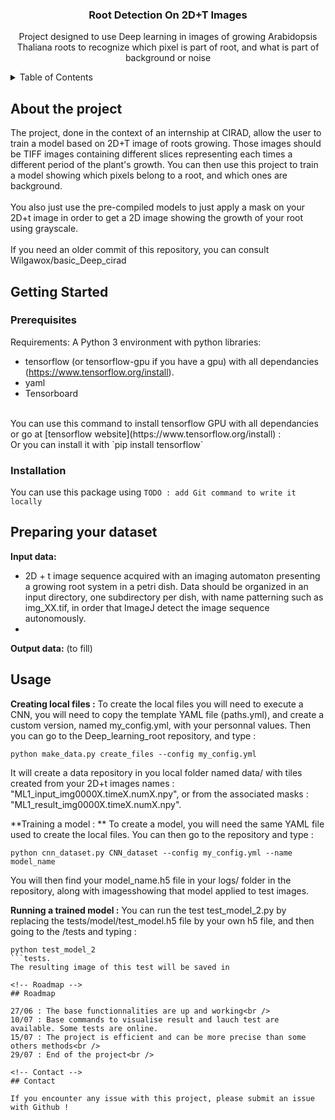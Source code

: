 <!-- Source : Best-README-template on : https://github.com/othneildrew/Best-README-Template -->

<h3 align="center">Root Detection On 2D+T Images</h3>

  <p align="center">
    Project designed to use Deep learning in images of growing Arabidopsis Thaliana roots to recognize which pixel is part of root, and what is part of background
    or noise
    <br />

<!-- TABLE OF CONTENTS -->
<details>
  <summary>Table of Contents</summary>
  <ol>
    <li>
      <a href="#about-the-project">About The Project</a>
    </li>
    <li>
      <a href="#getting-started">Getting Started</a>
      <ul>
        <li><a href="#prerequisites">Prerequisites</a></li>
        <li><a href="#installation">Installation</a></li>
      </ul>
    </li>
    <li><a href="#usage">Usage</a></li>
    <li><a href="#roadmap">Roadmap</a></li>
    <li><a href="#contact">Contact</a></li>
  </ol>
</details>


<!-- About the project -->
## About the project

The project, done in the context of an internship at CIRAD, allow the user to train a model based on 2D+T image of roots growing. Those images should be TIFF images containing different slices representing each times a different period of the plant's growth. You can then use this project to train a model showing which pixels belong to a root, and which ones are background.
<br/><br/>
You also just use the pre-compiled models to just apply a mask on your 2D+t image in order to get a 2D image showing the growth of your root using grayscale.
<br/><br/>
If you need an older commit of this repository, you can consult Wilgawox/basic_Deep_cirad

<!-- GETTING STARTED -->
## Getting Started

### Prerequisites

Requirements:
A Python 3 environment with python libraries:
- tensorflow (or tensorflow-gpu if you have a gpu) with all dependancies (https://www.tensorflow.org/install). 
- yaml
- Tensorboard
<br/>
You can use this command to install tensorflow GPU with all dependancies or go at [tensorflow website](https://www.tensorflow.org/install) : 
<br/>
Or you can install it with `pip install tensorflow`
<br/>

### Installation

You can use this package using ```TODO : add Git command to write it locally```


  
## Preparing your dataset

**Input data:** 
  - 2D + t image sequence acquired with an imaging automaton presenting a growing root system in a petri dish. Data should be organized in an input directory, one subdirectory per dish, with name patterning such as img_XX.tif, in order that ImageJ detect the image sequence autonomously.
  - 

**Output data:** (to fill)
  
  
<!-- Usage -->
## Usage 

**Creating local files :**
To create the local files you will need to execute a CNN, you will need to copy the template YAML file (paths.yml), and create a custom version, named my_config.yml, with your personnal values. Then you can go to the Deep_learning_root repository, and type : 
<br/>
```
python make_data.py create_files --config my_config.yml
```
It will create a data repository in you local folder named data/ with tiles created from your 2D+t images names : "ML1_input_img0000X.timeX.numX.npy", or from the associated masks : "ML1_result_img0000X.timeX.numX.npy".

**Training a model : **
To create a model, you will need the same YAML file used to create the local files. You can then go to the repository and type : 
```
python cnn_dataset.py CNN_dataset --config my_config.yml --name model_name
```
You will then find your model_name.h5 file in your logs/ folder in the repository, along with imagesshowing that model applied to test images.

**Running a trained model :**
You  can run the test test_model_2.py by replacing the tests/model/test_model.h5 file by your own h5 file, and then going to the /tests and typing : 
```
python test_model_2
```tests.
The resulting image of this test will be saved in

<!-- Roadmap -->
## Roadmap

27/06 : The base functionnalities are up and working<br />
10/07 : Base commands to visualise result and lauch test are available. Some tests are online.
15/07 : The project is efficient and can be more precise than some others methods<br />
29/07 : End of the project<br />

<!-- Contact -->
## Contact

If you encounter any issue with this project, please submit an issue with Github !
